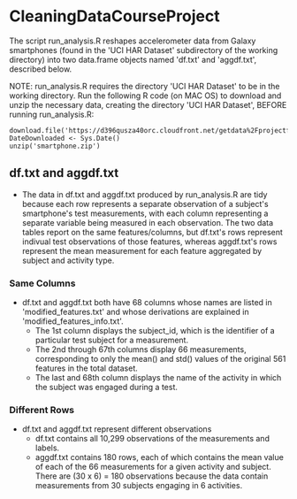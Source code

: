 # CleaningDataCourseProject

The script run_analysis.R reshapes accelerometer data from Galaxy smartphones (found in the 'UCI HAR Dataset' subdirectory of the working directory) into two data.frame objects named 'df.txt' and 'aggdf.txt', described below. 

NOTE: run_analysis.R requires the directory 'UCI HAR Dataset' to be in the working directory.
  Run the following R code (on MAC OS) to download and unzip the necessary data, creating the directory 'UCI HAR Dataset', BEFORE running run_analysis.R:
  ```
  download.file('https://d396qusza40orc.cloudfront.net/getdata%2Fprojectfiles%2FUCI%20HAR%20Dataset.zip','smartphone.zip','curl')
  DateDownloaded <- Sys.Date()
  unzip('smartphone.zip')
  ```
## df.txt and aggdf.txt
* The data in df.txt and aggdf.txt produced by run_analysis.R are tidy because each row represents a separate observation of a subject's smartphone's test measurements, with each column representing a separate variable being measured in each observation. The two data tables report on the same features/columns, but df.txt's rows represent indivual test observations of those features, whereas aggdf.txt's rows represent the mean measurement for each feature aggregated by subject and activity type.
### Same Columns
* df.txt and aggdf.txt both have 68 columns whose names are listed in 'modified_features.txt' and whose derivations are explained in 'modified_features_info.txt'.
  * The 1st column displays the subject_id, which is the identifier of a particular test subject for a measurement.
  * The 2nd through 67th columns display 66 measurements, corresponding to only the mean() and std() values of the original 561 features in the total dataset.
  * The last and 68th column displays the name of the activity in which the subject was engaged during a test.
### Different Rows
* df.txt and aggdf.txt represent different observations
    * df.txt contains all 10,299 observations of the measurements and labels.
    * aggdf.txt contains 180 rows, each of which contains the mean value of each of the 66 measurements for a given activity and subject. There are (30 x 6) = 180 observations because the data contain measurements from 30 subjects engaging in 6 activities.
